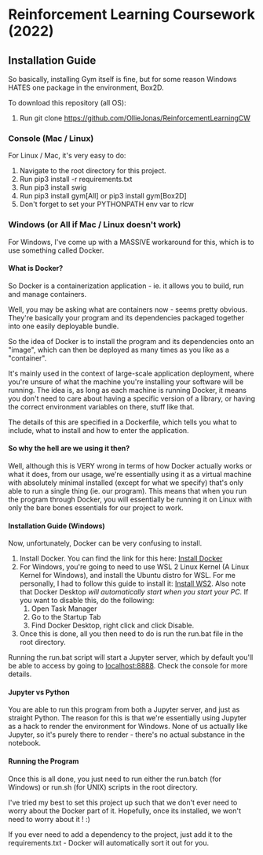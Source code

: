 # Reinforcement Learning Coursework (2022)


## Installation Guide

So basically, installing Gym itself is fine, but for some reason Windows HATES one package in the environment, Box2D.

To download this repository (all OS):

1) Run git clone https://github.com/OllieJonas/ReinforcementLearningCW <your directory>

### Console (Mac / Linux)
  
For Linux / Mac, it's very easy to do:

1. Navigate to the root directory for this project.
2. Run pip3 install -r requirements.txt
3. Run pip3 install swig
4. Run pip3 install gym[All] or pip3 install gym[Box2D]
5. Don't forget to set your PYTHONPATH env var to rlcw

### Windows (or All if Mac / Linux doesn't work)

For Windows, I've come up with a MASSIVE workaround for this, which is to use something called Docker.

#### What is Docker?

So Docker is a containerization application - ie. it allows you to build, run and manage containers.

Well, you may be asking what are containers now - seems pretty obvious. They're basically your program and its dependencies packaged together into one easily deployable bundle.


So the idea of Docker is to install the program and its dependencies onto an "image", which can then be deployed as many times as you like as a "container".

It's mainly used in the context of large-scale application deployment, where you're unsure of what the machine you're installing your software will be running. The idea is, as long as each machine is running Docker, it means you don't need to care about having a specific version of a library, or having the correct environment variables on there, stuff like that.

The details of this are specified in a Dockerfile, which tells you what to include, what to install and how to enter the application.

#### So why the hell are we using it then?

Well, although this is VERY wrong in terms of how Docker actually works or what it does, from our usage, we're essentially using it as a virtual machine with absolutely minimal installed (except for what we specify) that's only able to run a single thing (ie. our program). This means that when you run the program through Docker, you will essentially be running it on Linux with only the bare bones essentials for our project to work.
  
#### Installation Guide (Windows)

Now, unfortunately, Docker can be very confusing to install.
  
  1. Install Docker. You can find the link for this here: [Install Docker](https://docs.docker.com/get-docker/ "Docker")
  2. For Windows, you're going to need to use WSL 2 Linux Kernel (A Linux Kernel for Windows), and install the Ubuntu distro for WSL. For me personally, I had to follow this guide to install it: [Install WS2](https://learn.microsoft.com/en-us/windows/wsl/install-manual). Also note that Docker Desktop _will automatically start when you start your PC._ If you want to disable this, do the following:
      1. Open Task Manager
      2. Go to the Startup Tab
      3. Find Docker Desktop, right click and click Disable.
  3. Once this is done, all you then need to do is run the run.bat file in the root directory.

Running the run.bat script will start a Jupyter server, which by default you'll be able to access by going to [localhost:8888](http://localhost:8888). Check the console for more details.

#### Jupyter vs Python

You are able to run this program from both a Jupyter server, and just as straight Python. The reason for this is that we're essentially using Jupyter as a hack to render the environment for Windows. None of us actually like Jupyter, so it's purely there to render - there's no actual substance in the notebook.

#### Running the Program

Once this is all done, you just need to run either the run.batch (for Windows) or run.sh (for UNIX) scripts in the root directory.

I've tried my best to set this project up such that we don't ever need to worry about the Docker part of it. Hopefully, once its installed, we won't need to worry about it ! :)

If you ever need to add a dependency to the project, just add it to the requirements.txt - Docker will automatically sort it out for you.
  

